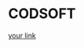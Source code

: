 # CODSOFT
[your link](https://www.figma.com/proto/Bz7aUrXqFSjPZ5ry7XU3Uy/Untitled?page-id=0%3A1&node-id=1-2&starting-point-node-id=1%3A2&mode=design&t=TNSb0HyS7yd8tnFj-1)
